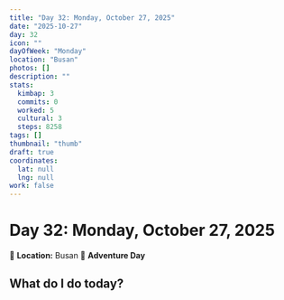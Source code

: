 ```yaml
---
title: "Day 32: Monday, October 27, 2025"
date: "2025-10-27"
day: 32
icon: ""
dayOfWeek: "Monday"
location: "Busan"
photos: []
description: ""
stats:
  kimbap: 3
  commits: 0
  worked: 5
  cultural: 3
  steps: 8258
tags: []
thumbnail: "thumb"
draft: true
coordinates:
  lat: null
  lng: null
work: false
---
```

# Day 32: Monday, October 27, 2025

📍 **Location:** Busan
🎒 **Adventure Day**

## What do I do today?


